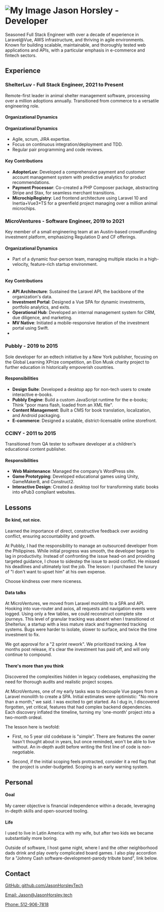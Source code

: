 # ![My Image](/images/JasonHorsleyTechLogo.png) Jason Horsley - Developer

Seasoned Full Stack Engineer with over a decade of experience in Laravel@Vue, AWS infrastructure, and thriving in agile environments. Known for building scalable, maintainable, and thoroughly tested web applications and APIs, with a particular emphasis in e-commerce and fintech sectors.

## Experience

### ShelterLuv - Full Stack Engineer, 2021 to Present

Remote-first leader in animal shelter management software, processing over a million adoptions annually. Transitioned from commerce to a versatile engineering role.

#### Organizational Dynamics

#### Organizational Dynamics
- Agile, scrum, JIRA expertise.
- Focus on continuous integration/deployment and TDD.
- Regular pair programming and code reviews.

#### Key Contributions

- **AdopterLuv**: Developed a comprehensive payment and customer account management system with predictive analytics for product recommendations.
- **Payment Processor**: Co-created a PHP Composer package, abstracting Stripe and Stax, for seamless merchant transitions.
- **MicrochipRegistry**: Led frontend architecture using Laravel 10 and Inertia+Vue3+TS for a greenfield project managing over a million animal microchips.

### MicroVentures - Software Engineer, 2019 to 2021

Key member of a small engineering team at an Austin-based crowdfunding investment platform, emphasizing Regulation D and CF offerings.

#### Organizational Dynamics
- Part of a dynamic four-person team, managing multiple stacks in a high-velocity, feature-rich startup environment.
- 
#### Key Contributions

- **API Architecture**: Sustained the Laravel API, the backbone of the organization's data.
- **Investment Portal**: Designed a Vue SPA for dynamic investments, portfolio analytics, and exits.
- **Operational Hub**: Developed an internal management system for CRM, due diligence, and marketing.
- **MV Native**: Initiated a mobile-responsive iteration of the investment portal using Swift.
- 
### Pubbly - 2019 to 2015
Sole developer for an edtech initiative by a New York publisher, focusing on the Global Learning XPrize competition, an Elon Musk charity project to further education in historically empoverish countries.

#### Responsibilities

- **Design Suite**: Developed a desktop app for non-tech users to create interactive e-books.
- **Pubbly Engine**: Build a custom JavaScript runtime for the e-books; Think "poor mans flash, loaded from an XML file".
- **Content Management**: Built a CMS for book translation, localization, and Android packaging.
- **E-commerce**: Designed a scalable, district-licensable online storefront.

### CCINY - 2011 to 2015
Transitioned from QA tester to software developer at a children's educational content publisher.

#### Responsibilities

- **Web Maintenance**: Managed the company’s WordPress site.
- **Game Prototyping**: Developed educational games using Unity, GameMaker8, and Construct2.
- **Interactive Design**: Created a desktop tool for transforming static books into ePub3 compliant websites.

## Lessons

#### Be kind, not nice.

Learned the importance of direct, constructive feedback over avoiding conflict, ensuring accountability and growth.

At Pubbly, I had the responsibility to manage an outsourced developer from the Philippines. While initial progress was smooth, the developer began to lag in productivity. Instead of confronting the issue head-on and providing targeted guidance, I chose to sidestep the issue to avoid conflict. He missed his deadlines and ultimately lost the job. The lesson: I purchased the luxury of "I don't want to upset him" at his own expense.

Choose kindness over mere niceness.

#### Data talks

At MicroVentures, we moved from Laravel monolith to a SPA and API. Hooking into vue-router and axios, all requests and navigation events were logged. Using only a few tables, we could reconstruct complete site journeys. This level of granular tracking was absent when I transitioned ot Shelterluv, a startup with a less mature stack and fragmented tracking systems. Bugs were harder to isolate, slower to surface, and twice the time investment to fix.

We got approval for a "2 sprint rework". We prioritized tracking. A few months post release, it's clear the investment has paid off, and will only continue to compound.

#### There's more than you think

Discovered the complexities hidden in legacy codebases, emphasizing the need for thorough audits and realistic project scopes.

At MicroVentures, one of my early tasks was to decouple Vue pages from a Laravel monolith to create a SPA. Initial estimates were optimistic: "No more than a month," we said. I was excited to get started. As I dug in, I discovered forgotten, yet critical, features that had complex backend dependencies. Each discovery inflated the timeline, turning my 'one-month' project into a two-month ordeal.

The lesson here is twofold: 

* First, no 5 year old codebase is "simple". There are features the owner hasn't thought about in years, but once reminded, won't be able to live without. An in-depth audit before writing the first line of code is non-negotiable.

* Second, if the initial scoping feels protracted, consider it a red flag that the project is under-budgeted. Scoping is an early warning system.

## Personal

#### Goal
My career objective is financial independence within a decade, leveraging in-depth skills and open-sourced tooling.

#### Life
I used to live in Latin America with my wife, but after two kids we became substantially more boring.

Outside of software, I host game night, where I and the other neighborhood dads drink and play overly complicated board games. I also play accordion for a "Johnny Cash software-development-parody tribute band", link below.

## Contact

[GitHub: github.com/JasonHorsleyTech](https://www.github.com/JasonHorsleyTech)

[Email: Jason@JasonHorsley.tech](mailto:Jason@JasonHorsley.tech)

[Phone: 512-906-7818](tel:5129067818)
